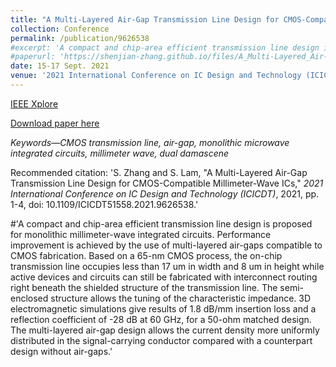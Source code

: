 ```yaml
---
title: "A Multi-Layered Air-Gap Transmission Line Design for CMOS-Compatible Millimeter-Wave ICs"
collection: Conference
permalink: /publication/9626538
#excerpt: 'A compact and chip-area efficient transmission line design is proposed for monolithic millimeter-wave integrated circuits.'
#paperurl: 'https://shenjian-zhang.github.io/files/A_Multi-Layered_Air-Gap_Transmission_Line_Design_for_CMOS-Compatible_Millimeter-Wave_ICs.pdf'
date: 15-17 Sept. 2021
venue: '2021 International Conference on IC Design and Technology (ICICDT)'
---
```


[IEEE Xplore](https://ieeexplore.ieee.org/document/9626538)

[Download paper here](https://shenjian-zhang.github.io/files/A_Multi-Layered_Air-Gap_Transmission_Line_Design_for_CMOS-Compatible_Millimeter-Wave_ICs.pdf)

<i>Keywords—CMOS transmission line, air-gap, monolithic microwave integrated circuits, millimeter wave, dual damascene</i>

Recommended citation: 'S. Zhang and S. Lam, "A Multi-Layered Air-Gap Transmission Line Design for CMOS-Compatible Millimeter-Wave ICs," <i>2021 International Conference on IC Design and Technology (ICICDT)</i>, 2021, pp. 1-4, doi: 10.1109/ICICDT51558.2021.9626538.'

#'A compact and chip-area efficient transmission line design is proposed for monolithic millimeter-wave integrated circuits. Performance improvement is achieved by the use of multi-layered air-gaps compatible to CMOS fabrication. Based on a 65-nm CMOS process, the on-chip transmission line occupies less than 17 um in width and 8 um in height while active devices and circuits can still be fabricated with interconnect routing right beneath the shielded structure
of the transmission line. The semi-enclosed structure allows the tuning of the characteristic impedance. 3D electromagnetic simulations give results of 1.8 dB/mm insertion loss and a reflection coefficient of -28 dB at 60 GHz, for a 50-ohm matched design. The multi-layered air-gap design allows the current density more uniformly distributed in the signal-carrying conductor compared with a counterpart design without air-gaps.'
